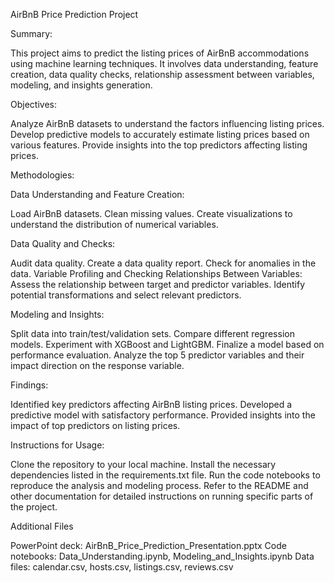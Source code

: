 AirBnB Price Prediction Project


Summary: 

This project aims to predict the listing prices of AirBnB accommodations using machine learning techniques. It involves data understanding, feature creation, data quality checks, relationship assessment between variables, modeling, and insights generation.


Objectives: 

Analyze AirBnB datasets to understand the factors influencing listing prices.
Develop predictive models to accurately estimate listing prices based on various features.
Provide insights into the top predictors affecting listing prices.


Methodologies:

Data Understanding and Feature Creation:

Load AirBnB datasets.
Clean missing values.
Create visualizations to understand the distribution of numerical variables.


Data Quality and Checks: 

Audit data quality.
Create a data quality report.
Check for anomalies in the data.
Variable Profiling and Checking Relationships Between Variables:
Assess the relationship between target and predictor variables.
Identify potential transformations and select relevant predictors.


Modeling and Insights: 

Split data into train/test/validation sets.
Compare different regression models.
Experiment with XGBoost and LightGBM.
Finalize a model based on performance evaluation.
Analyze the top 5 predictor variables and their impact direction on the response variable.


Findings:

Identified key predictors affecting AirBnB listing prices.
Developed a predictive model with satisfactory performance.
Provided insights into the impact of top predictors on listing prices.


Instructions for Usage:

Clone the repository to your local machine.
Install the necessary dependencies listed in the requirements.txt file.
Run the code notebooks to reproduce the analysis and modeling process.
Refer to the README and other documentation for detailed instructions on running specific parts of the project.


Additional Files

PowerPoint deck: AirBnB_Price_Prediction_Presentation.pptx
Code notebooks: Data_Understanding.ipynb, Modeling_and_Insights.ipynb
Data files: calendar.csv, hosts.csv, listings.csv, reviews.csv


